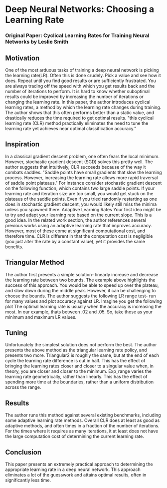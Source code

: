 # Deep Neural Networks: Choosing a Learning Rate

### Original Paper: Cyclical Learning Rates for Training Neural Networks by Leslie Smith

## Motivation

One of the most arduous tasks of training a deep neural network is picking the learning rate(LR). Often this is done crudely. Pick a value and see how it does. Repeat until you find good results or are sufficiently frustrated. You are always trading off the speed with which you get results back and the number of iterations to perform. It is hard to know whether suboptimal results could be improved by increasing the number of iterations or changing the learning rate. In this paper, the author introduces cyclical learning rates, a method by which the learning rate changes during training. The author shows that this often performs better than a static value, and drastically reduces the time required to get optimal results.
"this cyclical learning rate (CLR) method practically eliminates the need to tune the learning rate yet achieves near optimal classification accuracy."

## Inspiration

In a classical gradient descent problem, one often fears the local minimum. However, stochastic gradient descent (SGD) solves this pretty well. The author suggests that intuitively, CLR succeeds because of the way it combats saddles.
"Saddle points have small gradients that slow the learning process. However, increasing the learning rate allows more rapid traversal of saddle point plateaus."
For instance consider stochastic gradient descent on the following function, which contains two large saddle points.
If your learning rate and iteration size are too small, you would get stuck on the plateaus of the saddle points. Even if you tried randomly restarting as one does in stochastic gradient descent, you would likely still miss the minima unless you spawned there.
Adaptive Learning Rates
Your first idea might be to try and adapt your learning rate based on the current slope. This is a good idea. In the related work section, the author references several previous works using an adaptive learning rate that improves accuracy. However, most of these come at significant computational cost, and therefore time. CLR is different in that the computation cost is negligible (you just alter the rate by a constant value), yet it provides the same benefits.

## Triangular Method

The author first presents a simple solution- linearly increase and decrease the learning rate between two bounds. The example above highlights the success of this approach. You would be able to speed up over the plateau, and slow down during the middle peak. However, it can be challenging to choose the bounds. The author suggests the following LR range test- run for many values and plot accuracy against LR. Imagine you get the following plot
The optimal learning rate is usually when the accuracy is increasing the most. In our example, thats between .02 and .05. So, take those as your minimum and maximum LR values.

## Tuning

Unfortunately the simplest solution does not perform the best. The author presents the above method as the triangular learning rate policy, and presents two more. Triangular2 is roughly the same, but at the end of each cycle the learning rate difference is cut in half. This has the effect of bringing the learning rates closer and closer to a singular value when, in theory, you are closer and closer to the minimum. Exp_range varies the learning rate geometrically, rather than linearly. This has the effect of spending more time at the boundaries, rather than a uniform distribution across the range.

## Results

The author runs this method against several existing benchmarks, including some adaptive learning rate methods. Overall CLR does at least as good as adaptive methods, and often times in a fraction of the number of iterations. For the times where it requires as many iterations, it at least does not have the large computation cost of determining the current learning rate.

## Conclusion

This paper presents an extremely practical approach to determining the appropriate learning rate in a deep neural network. This approach eliminates a lot of the guesswork and attains optimal results, often in significantly less time.
